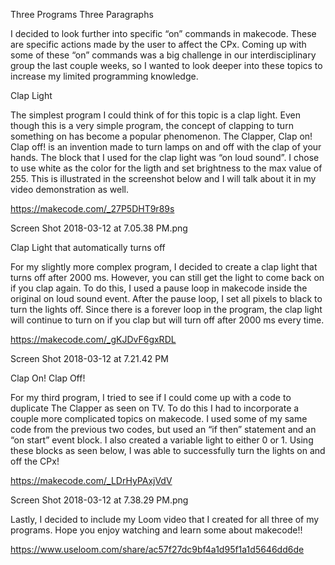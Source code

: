 Three Programs Three Paragraphs

I decided to look further into specific “on” commands in makecode. These are specific actions made by the user to affect the CPx. Coming up with some of these “on” commands was a big challenge in our interdisciplinary group the last couple weeks, so I wanted to look deeper into these topics to increase my limited programming knowledge.

Clap Light

The simplest program I could think of for this topic is a clap light. Even though this is a very simple program, the concept of clapping to turn something on has become a popular phenomenon. The Clapper, Clap on! Clap off! is an invention made to turn lamps on and off with the clap of your hands. The block that I used for the clap light was “on loud sound”. I chose to use white as the color for the ligth and set brightness to the max value of 255. This is illustrated in the screenshot below and I will talk about it in my video demonstration as well.

https://makecode.com/_27P5DHT9r89s

Screen Shot 2018-03-12 at 7.05.38 PM.png

Clap Light that automatically turns off

For my slightly more complex program, I decided to create a clap light that turns off after 2000 ms. However, you can still get the light to come back on if you clap again. To do this, I used a pause loop in makecode inside the original on loud sound event. After the pause loop, I set all pixels to black to turn the lights off. Since there is a forever loop in the program, the clap light will continue to turn on if you clap but will turn off after 2000 ms every time.

https://makecode.com/_gKJDvF6gxRDL

Screen Shot 2018-03-12 at 7.21.42 PM

Clap On! Clap Off!

For my third program, I tried to see if I could come up with a code to duplicate The Clapper as seen on TV. To do this I had to incorporate a couple more complicated topics on makecode. I used some of my same code from the previous two codes, but used an “if then” statement and an “on start” event block. I also created a variable light to either 0 or 1. Using these blocks as seen below, I was able to successfully turn the lights on and off the CPx!

https://makecode.com/_LDrHyPAxjVdV

Screen Shot 2018-03-12 at 7.38.29 PM.png

Lastly, I decided to include my Loom video that I created for all three of my programs. Hope you enjoy watching and learn some about makecode!!

https://www.useloom.com/share/ac57f27dc9bf4a1d95f1a1d5646dd6de

